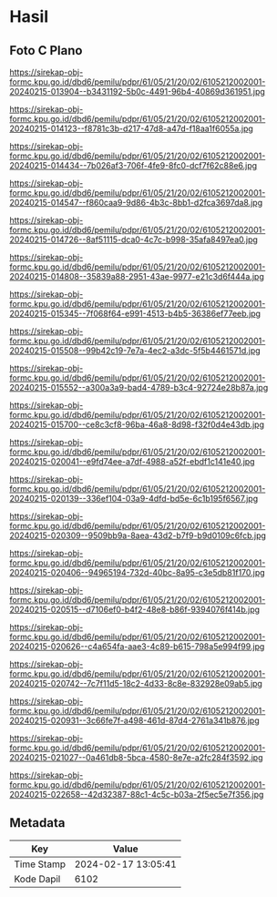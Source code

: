 # Hasil

## Foto C Plano

https://sirekap-obj-formc.kpu.go.id/dbd6/pemilu/pdpr/61/05/21/20/02/6105212002001-20240215-013904--b3431192-5b0c-4491-96b4-40869d361951.jpg

https://sirekap-obj-formc.kpu.go.id/dbd6/pemilu/pdpr/61/05/21/20/02/6105212002001-20240215-014123--f8781c3b-d217-47d8-a47d-f18aa1f6055a.jpg

https://sirekap-obj-formc.kpu.go.id/dbd6/pemilu/pdpr/61/05/21/20/02/6105212002001-20240215-014434--7b026af3-706f-4fe9-8fc0-dcf7f62c88e6.jpg

https://sirekap-obj-formc.kpu.go.id/dbd6/pemilu/pdpr/61/05/21/20/02/6105212002001-20240215-014547--f860caa9-9d86-4b3c-8bb1-d2fca3697da8.jpg

https://sirekap-obj-formc.kpu.go.id/dbd6/pemilu/pdpr/61/05/21/20/02/6105212002001-20240215-014726--8af51115-dca0-4c7c-b998-35afa8497ea0.jpg

https://sirekap-obj-formc.kpu.go.id/dbd6/pemilu/pdpr/61/05/21/20/02/6105212002001-20240215-014808--35839a88-2951-43ae-9977-e21c3d6f444a.jpg

https://sirekap-obj-formc.kpu.go.id/dbd6/pemilu/pdpr/61/05/21/20/02/6105212002001-20240215-015345--7f068f64-e991-4513-b4b5-36386ef77eeb.jpg

https://sirekap-obj-formc.kpu.go.id/dbd6/pemilu/pdpr/61/05/21/20/02/6105212002001-20240215-015508--99b42c19-7e7a-4ec2-a3dc-5f5b4461571d.jpg

https://sirekap-obj-formc.kpu.go.id/dbd6/pemilu/pdpr/61/05/21/20/02/6105212002001-20240215-015552--a300a3a9-bad4-4789-b3c4-92724e28b87a.jpg

https://sirekap-obj-formc.kpu.go.id/dbd6/pemilu/pdpr/61/05/21/20/02/6105212002001-20240215-015700--ce8c3cf8-96ba-46a8-8d98-f32f0d4e43db.jpg

https://sirekap-obj-formc.kpu.go.id/dbd6/pemilu/pdpr/61/05/21/20/02/6105212002001-20240215-020041--e9fd74ee-a7df-4988-a52f-ebdf1c141e40.jpg

https://sirekap-obj-formc.kpu.go.id/dbd6/pemilu/pdpr/61/05/21/20/02/6105212002001-20240215-020139--336ef104-03a9-4dfd-bd5e-6c1b195f6567.jpg

https://sirekap-obj-formc.kpu.go.id/dbd6/pemilu/pdpr/61/05/21/20/02/6105212002001-20240215-020309--9509bb9a-8aea-43d2-b7f9-b9d0109c6fcb.jpg

https://sirekap-obj-formc.kpu.go.id/dbd6/pemilu/pdpr/61/05/21/20/02/6105212002001-20240215-020406--94965194-732d-40bc-8a95-c3e5db81f170.jpg

https://sirekap-obj-formc.kpu.go.id/dbd6/pemilu/pdpr/61/05/21/20/02/6105212002001-20240215-020515--d7106ef0-b4f2-48e8-b86f-9394076f414b.jpg

https://sirekap-obj-formc.kpu.go.id/dbd6/pemilu/pdpr/61/05/21/20/02/6105212002001-20240215-020626--c4a654fa-aae3-4c89-b615-798a5e994f99.jpg

https://sirekap-obj-formc.kpu.go.id/dbd6/pemilu/pdpr/61/05/21/20/02/6105212002001-20240215-020742--7c7f11d5-18c2-4d33-8c8e-832928e09ab5.jpg

https://sirekap-obj-formc.kpu.go.id/dbd6/pemilu/pdpr/61/05/21/20/02/6105212002001-20240215-020931--3c66fe7f-a498-461d-87d4-2761a341b876.jpg

https://sirekap-obj-formc.kpu.go.id/dbd6/pemilu/pdpr/61/05/21/20/02/6105212002001-20240215-021027--0a461db8-5bca-4580-8e7e-a2fc284f3592.jpg

https://sirekap-obj-formc.kpu.go.id/dbd6/pemilu/pdpr/61/05/21/20/02/6105212002001-20240215-022658--42d32387-88c1-4c5c-b03a-2f5ec5e7f356.jpg


## Metadata

| Key        | Value               |
| ---------- | ------------------- |
| Time Stamp | 2024-02-17 13:05:41 |
| Kode Dapil | 6102                |



